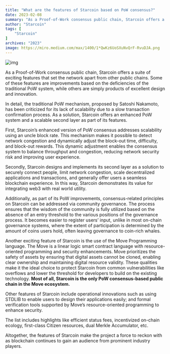 ```yaml
---
title: "What are the features of Starcoin based on PoW consensus?"
date: 2023-02-08
summary: "As a Proof-of-Work consensus public chain, Starcoin offers a suite of exciting features that set the network apart from other public chains..."
author: "Starcoin"
tags: [
    "Starcoin"
]
archives: "2023"
image: https://miro.medium.com/max/1400/1*QwKz6UoSXuNvQrF-RvuDJA.png
---
```


![img](https://miro.medium.com/max/1400/1*QwKz6UoSXuNvQrF-RvuDJA.png)

As a Proof-of-Work consensus public chain, Starcoin offers a suite of exciting features that set the network apart from other public chains. Some of these features are improvements based on the deficiencies of the traditional PoW system, while others are simply products of excellent design and innovation.

In detail, the traditional PoW mechanism, proposed by Satoshi Nakamoto, has been criticized for its lack of scalability due to a slow transaction confirmation process. As a solution, Starcoin offers an enhanced PoW system and a scalable second layer as part of its features.

First, Starcoin’s enhanced version of PoW consensus addresses scalability using an uncle block rate. This mechanism makes it possible to detect network congestion and dynamically adjust the block-out time, difficulty, and block-out rewards. This dynamic adjustment enables the consensus system to balance throughput and congestion, reducing network security risk and improving user experience.

Secondly, Starcoin designs and implements its second layer as a solution to securely connect people, limit network congestion, scale decentralized applications and transactions, and generally offer users a seamless blockchain experience. In this way, Starcoin demonstrates its value for integrating web3 with real world utility.

Additionally, as part of its PoW improvements, consensus-related principles on Starcoin can be addressed via community governance. The process ensures that the wisdom of the community is fully utilized based on the absence of an entry threshold to the various positions of the governance process. It becomes easier to register users’ input, unlike in most on-chain governance systems, where the extent of participation is determined by the amount of coins users hold, often leaving governance to coin-rich whales.

Another exciting feature of Starcoin is the use of the Move Programming language. The Move is a linear logic smart contract language with resource-oriented programming and security enhancements. Move prioritizes the safety of assets by ensuring that digital assets cannot be cloned, enabling clear ownership and maintaining digital resource validity. These qualities make it the ideal choice to protect Starcoin from common vulnerabilities like overflows and lower the threshold for developers to build on the existing technology. **Most of all, Starcoin is the only PoW consensus-based public chain in the Move ecosystem.**

Other features of Starcoin include operational innovations such as using STDLIB to enable users to design their applications easily; and formal verification tools supported by Move’s resource-oriented programming to enhance security.

The list includes highlights like efficient status fees, incentivized on-chain ecology, first-class Citizen resources, dual Merkle Accumulator, etc.

Altogether, the features of Starcoin make the project a force to reckon with as blockchain continues to gain an audience from prominent industry players.